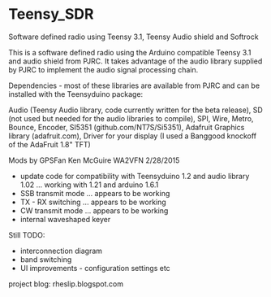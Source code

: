 # Teensy_SDR
Software defined radio using Teensy 3.1, Teensy Audio shield and Softrock

This is a software defined radio using the Arduino compatible Teensy 3.1 and audio shield from PJRC. 
It takes advantage of the audio library supplied by PJRC to implement the audio signal processing chain.

Dependencies - most of these libraries are available from PJRC and can be installed with the Teensyduino package:

Audio (Teensy Audio library, code currently written for the beta release),
SD (not used but needed for the audio libraries to compile),
SPI,
Wire,
Metro,
Bounce,
Encoder,
SI5351 (github.com/NT7S/Si5351),
Adafruit Graphics library (adafruit.com),
Driver for your display (I used a Banggood knockoff of the AdaFruit 1.8" TFT)


Mods by GPSFan   Ken McGuire  WA2VFN  2/28/2015

- update code for compatibility with Teensyduino 1.2 and audio library 1.02 ... working with 1.21 and arduino 1.6.1
- SSB transmit mode ... appears to be working
- TX - RX  switching ... appears to be working
- CW transmit mode ... appears to be working
- internal waveshaped keyer

Still TODO:

- interconnection diagram
- band switching
- UI improvements - configuration settings etc

project blog: rheslip.blogspot.com

